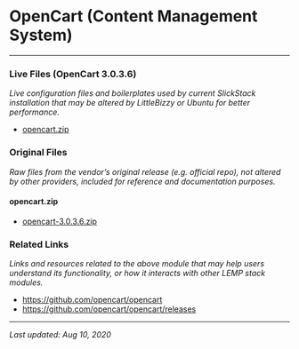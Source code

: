 # OpenCart (Content Management System)

----

### Live Files (OpenCart 3.0.3.6)

*Live configuration files and boilerplates used by current SlickStack installation that may be altered by LittleBizzy or Ubuntu for better performance.*

* [opencart.zip](opencart.zip)

### Original Files

*Raw files from the vendor’s original release (e.g. official repo), not altered by other providers, included for reference and documentation purposes.*

#### opencart.zip

* [opencart-3.0.3.6.zip](opencart-3.0.3.6.zip)

### Related Links

*Links and resources related to the above module that may help users understand its functionality, or how it interacts with other LEMP stack modules.*

* https://github.com/opencart/opencart
* https://github.com/opencart/opencart/releases

----

*Last updated: Aug 10, 2020*
